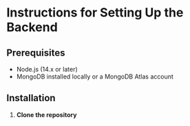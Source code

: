 # Instructions for Setting Up the Backend

## Prerequisites
- Node.js (14.x or later)
- MongoDB installed locally or a MongoDB Atlas account

## Installation

1. **Clone the repository**